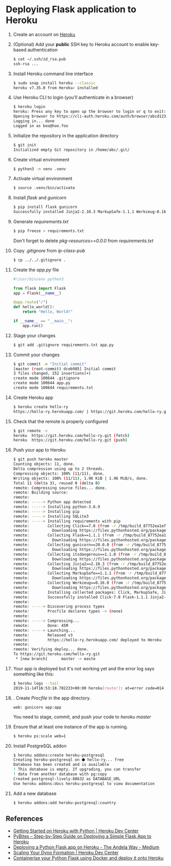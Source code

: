 # Deploying Flask application to Heroku

1. Create an account on [Heroku](https://id.heroku.com/login)
2. (Optional) Add your **public** SSH key to Heroku account to enable key-based authentication

    ```bash
    $ cat ~/.ssh/id_rsa.pub
    ssh-rsa ...
    ```

3. Install Heroku command line interface

    ```bash
    $ sudo snap install heroku --classic
    heroku v7.35.0 from Heroku✓ installed
    ```

4. Use Heroku CLI to login (you'll authenticate in a browser)

    ```bash
    $ heroku login
    heroku: Press any key to open up the browser to login or q to exit:
    Opening browser to https://cli-auth.heroku.com/auth/browser/abcd1234-abcd-abcd-abcd-abcd1234
    Logging in... done
    Logged in as boo@hoo.foo
    ```

5. Initialize the repository in the application directory

    ```bash
    $ git init
    Initialized empty Git repository in /home/abc/.git/
    ```

6. Create virtual environment

    ```bash
    $ python3 -m venv .venv
    ```

7. Activate virtual environment

    ```bash
    $ source .venv/bin/activate
    ```

8. Install *flask* and *gunicorn*

    ```bash
    $ pip install flask gunicorn
    Successfully installed Jinja2-2.10.3 MarkupSafe-1.1.1 Werkzeug-0.16.0 click-7.0 flask-1.1.1 itsdangerous-1.1.0 gunicorn-20.0.0
    ```

9. Generate *requirements.txt*

    ```bash
    $ pip freeze > requirements.txt
    ```

    Don't forget to delete *pkg-resources==0.0.0* from *requirements.txt*

10. Copy *.gitignore* from *ip-class-pub*

    ```bash
    $ cp ../../.gitignore .
    ```

11. Create the *app.py* file

    ```python
    #!/usr/bin/env python3

    from flask import Flask
    app = Flask(__name__)

    @app.route("/")
    def hello_world():
        return "Hello, World!"

    if __name__ == "__main__":
        app.run()

    ```

12. Stage your changes

    ```bash
    $ git add .gitignore requirements.txt app.py
    ```

13. Commit your changes

    ```bash
    $ git commit -m "Initial commit"
    [master (root-commit) dceb985] Initial commit
    3 files changed, 152 insertions(+)
    create mode 100644 .gitignore
    create mode 100644 app.py
    create mode 100644 requirements.txt
    ```

14. Create Heroku app

    ```bash
    $ heroku create hello-ry
    https://hello-ry.herokuapp.com/ | https://git.heroku.com/hello-ry.git
    ```

15. Check that the remote is properly configured

    ```bash
    $ git remote -v
    heroku  https://git.heroku.com/hello-ry.git (fetch)
    heroku  https://git.heroku.com/hello-ry.git (push)
    ```

16. Push your app to Heroku

    ```bash
    $ git push heroku master
    Counting objects: 11, done.
    Delta compression using up to 2 threads.
    Compressing objects: 100% (11/11), done.
    Writing objects: 100% (11/11), 1.96 KiB | 1.96 MiB/s, done.
    Total 11 (delta 3), reused 0 (delta 0)
    remote: Compressing source files... done.
    remote: Building source:
    remote: 
    remote: -----> Python app detected
    remote: -----> Installing python-3.6.9
    remote: -----> Installing pip
    remote: -----> Installing SQLite3
    remote: -----> Installing requirements with pip
    remote:        Collecting Click==7.0 (from -r /tmp/build_87752ea1ef99eff93e7fa23456f817c9/requirements.txt (line 1))
    remote:          Downloading https://files.pythonhosted.org/packages/fa/37/45185cb5abbc30d7257104c434fe0b07e5a195a6847506c074527aa599ec/Click-7.0-py2.py3-none-any.whl (81kB)
    remote:        Collecting Flask==1.1.1 (from -r /tmp/build_87752ea1ef99eff93e7fa23456f817c9/requirements.txt (line 2))
    remote:          Downloading https://files.pythonhosted.org/packages/9b/93/628509b8d5dc749656a9641f4caf13540e2cdec85276964ff8f43bbb1d3b/Flask-1.1.1-py2.py3-none-any.whl (94kB)
    remote:        Collecting gunicorn==20.0.0 (from -r /tmp/build_87752ea1ef99eff93e7fa23456f817c9/requirements.txt (line 3))
    remote:          Downloading https://files.pythonhosted.org/packages/60/0d/3dbda0324f5bf007f3274e5ea09f0f3bcbf0ca01a75b80ff4f1ff9f8ecfd/gunicorn-20.0.0-py2.py3-none-any.whl (77kB)
    remote:        Collecting itsdangerous==1.1.0 (from -r /tmp/build_87752ea1ef99eff93e7fa23456f817c9/requirements.txt (line 4))
    remote:          Downloading https://files.pythonhosted.org/packages/76/ae/44b03b253d6fade317f32c24d100b3b35c2239807046a4c953c7b89fa49e/itsdangerous-1.1.0-py2.py3-none-any.whl
    remote:        Collecting Jinja2==2.10.3 (from -r /tmp/build_87752ea1ef99eff93e7fa23456f817c9/requirements.txt (line 5))
    remote:          Downloading https://files.pythonhosted.org/packages/65/e0/eb35e762802015cab1ccee04e8a277b03f1d8e53da3ec3106882ec42558b/Jinja2-2.10.3-py2.py3-none-any.whl (125kB)
    remote:        Collecting MarkupSafe==1.1.1 (from -r /tmp/build_87752ea1ef99eff93e7fa23456f817c9/requirements.txt (line 6))
    remote:          Downloading https://files.pythonhosted.org/packages/b2/5f/23e0023be6bb885d00ffbefad2942bc51a620328ee910f64abe5a8d18dd1/MarkupSafe-1.1.1-cp36-cp36m-manylinux1_x86_64.whl
    remote:        Collecting Werkzeug==0.16.0 (from -r /tmp/build_87752ea1ef99eff93e7fa23456f817c9/requirements.txt (line 7))
    remote:          Downloading https://files.pythonhosted.org/packages/ce/42/3aeda98f96e85fd26180534d36570e4d18108d62ae36f87694b476b83d6f/Werkzeug-0.16.0-py2.py3-none-any.whl (327kB)
    remote:        Installing collected packages: Click, MarkupSafe, Jinja2, itsdangerous, Werkzeug, Flask, gunicorn
    remote:        Successfully installed Click-7.0 Flask-1.1.1 Jinja2-2.10.3 MarkupSafe-1.1.1 Werkzeug-0.16.0 gunicorn-20.0.0 itsdangerous-1.1.0
    remote: 
    remote: -----> Discovering process types
    remote:        Procfile declares types -> (none)
    remote: 
    remote: -----> Compressing...
    remote:        Done: 45M
    remote: -----> Launching...
    remote:        Released v3
    remote:        https://hello-ry.herokuapp.com/ deployed to Heroku
    remote: 
    remote: Verifying deploy... done.
    To https://git.heroku.com/hello-ry.git
     * [new branch]      master -> maste
    ```

17. Your app is deployed but it's not working yet and the error log says something like this:

    ```bash
    $ heroku logs --tail
    2019-11-14T16:53:18.782233+00:00 heroku[router]: at=error code=H14 desc="No web processes running" method=GET path="/"
    ```

18. . Create *Procfile* in the app directory.

    ```text
    web: gunicorn app:app
    ```

    You need to stage, commit, and push your code to *heroku master*

19. Ensure that at least one instance of the app is running.

    ```bash
    $ heroku ps:scale web=1
    ```

20. Install PostgreSQL addon

    ```bash
    $ heroku addons:create heroku-postgresql
    Creating heroku-postgresql on ⬢ hello-ry... free
    Database has been created and is available
    ! This database is empty. If upgrading, you can transfer
    ! data from another database with pg:copy
    Created postgresql-lively-88632 as DATABASE_URL
    Use heroku addons:docs heroku-postgresql to view documentation
    ```

21. Add a new database

    ```bash
    $ heroku addons:add heroku-postgresql:country
    ```

## References

* [Getting Started on Heroku with Python | Heroku Dev Center](https://devcenter.heroku.com/articles/getting-started-with-python)
* [PyBites – Step-by-Step Guide on Deploying a Simple Flask App to Heroku](https://pybit.es/deploy-flask-heroku.html)
* [Deploying a Python Flask app on Heroku - The Andela Way - Medium](https://medium.com/the-andela-way/deploying-a-python-flask-app-to-heroku-41250bda27d0)
* [Scaling Your Dyno Formation | Heroku Dev Center](https://devcenter.heroku.com/articles/scaling)
* [Containerise your Python Flask using Docker and deploy it onto Heroku](https://medium.com/@ksashok/containerise-your-python-flask-using-docker-and-deploy-it-onto-heroku-a0b48d025e43)
